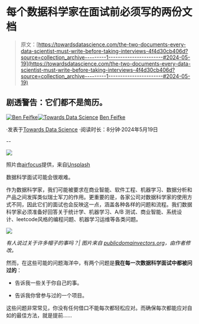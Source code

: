 # 每个数据科学家在面试前必须写的两份文档

> 原文：[https://towardsdatascience.com/the-two-documents-every-data-scientist-must-write-before-taking-interviews-4f4d30cb406d?source=collection_archive---------1-----------------------#2024-05-19](https://towardsdatascience.com/the-two-documents-every-data-scientist-must-write-before-taking-interviews-4f4d30cb406d?source=collection_archive---------1-----------------------#2024-05-19)

## 剧透警告：它们都不是简历。

[](https://medium.com/@benfeifke?source=post_page---byline--4f4d30cb406d--------------------------------)[![Ben Feifke](../Images/dd4eb09e404dbd3a478ea1049cf17c90.png)](https://medium.com/@benfeifke?source=post_page---byline--4f4d30cb406d--------------------------------)[](https://towardsdatascience.com/?source=post_page---byline--4f4d30cb406d--------------------------------)[![Towards Data Science](../Images/a6ff2676ffcc0c7aad8aaf1d79379785.png)](https://towardsdatascience.com/?source=post_page---byline--4f4d30cb406d--------------------------------) [Ben Feifke](https://medium.com/@benfeifke?source=post_page---byline--4f4d30cb406d--------------------------------)

·发表于[Towards Data Science](https://towardsdatascience.com/?source=post_page---byline--4f4d30cb406d--------------------------------) ·阅读时长：8分钟·2024年5月19日

--

![](../Images/d2bd579354ff53f2d072da617a31cd6f.png)

照片由[airfocus](https://unsplash.com/@airfocus?utm_content=creditCopyText&utm_medium=referral&utm_source=unsplash)提供，来自[Unsplash](https://unsplash.com/photos/woman-in-black-jacket-sitting-beside-woman-in-blue-long-sleeve-shirt-TQwW-3EynK4?utm_content=creditCopyText&utm_medium=referral&utm_source=unsplash)

数据科学面试可能会很艰难。

作为数据科学家，我们可能被要求在商业智能、软件工程、机器学习、数据分析和产品之间发挥类似瑞士军刀的作用。更重要的是，各家公司对数据科学家的使用方式不同，因此它们的面试也会反映这一点，涵盖各种各样的问题和流程。我们数据科学家必须准备好回答关于统计学、机器学习、A/B 测试、商业智能、系统设计、leetcode风格的编程问题、机器学习运维等各类问题。

![](../Images/c8d6c2b90d95be12d4f34054ae2d5f0d.png)

*有人说过关于许多帽子的事吗？| 图片来自* [*publicdomainvectors.org*](https://publicdomainvectors.org/en/free-clipart/Six-Hats/69983.html)*，由作者修改。*

然而，在这些可能的问题海洋中，有两个问题是**我在每一次数据科学面试中都被问过的**：

+   告诉我一些关于你自己的事。

+   告诉我你曾参与过的一个项目。

这些问题非常常见，你没有任何借口不能每次都轻松应对。而确保每次都能应对自如的最佳方法，就是提前……
